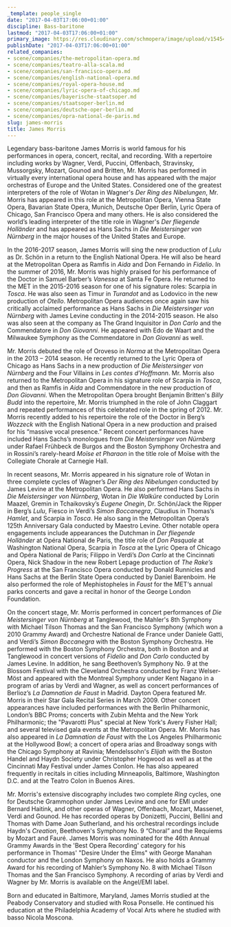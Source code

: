 ```yaml
---
_template: people_single
date: "2017-04-03T17:06:00+01:00"
discipline: Bass-baritone
lastmod: "2017-04-03T17:06:00+01:00"
primary_image: https://res.cloudinary.com/schmopera/image/upload/v1545409169/media/webhook-uploads/1491235203371/jamesmorris.jpg.jpg
publishDate: "2017-04-03T17:06:00+01:00"
related_companies:
- scene/companies/the-metropolitan-opera.md
- scene/companies/teatro-alla-scala.md
- scene/companies/san-francisco-opera.md
- scene/companies/english-national-opera.md
- scene/companies/royal-opera-house.md
- scene/companies/lyric-opera-of-chicago.md
- scene/companies/bayerische-staatsoper.md
- scene/companies/staatsoper-berlin.md
- scene/companies/deutsche-oper-berlin.md
- scene/companies/opra-national-de-paris.md
slug: james-morris
title: James Morris
---
```


Legendary bass-baritone James Morris is world famous for his performances in opera, concert, recital, and recording. With a repertoire including works by Wagner, Verdi, Puccini, Offenbach, Stravinsky, Mussorgsky, Mozart, Gounod and Britten, Mr. Morris has performed in virtually every international opera house and has appeared with the major orchestras of Europe and the United States. Considered one of the greatest interpreters of the role of Wotan in Wagner's *Der Ring des Nibelungen*, Mr. Morris has appeared in this role at the Metropolitan Opera, Vienna State Opera, Bavarian State Opera, Munich, Deutsche Oper Berlin, Lyric Opera of Chicago, San Francisco Opera and many others. He is also considered the world’s leading interpreter of the title role in Wagner's *Der fliegende Holländer* and has appeared as Hans Sachs in *Die Meistersinger von Nürnberg* in the major houses of the United States and Europe.

In the 2016-2017 season, James Morris will sing the new production of *Lulu* as Dr. Schön in a return to the English National Opera. He will also be heard at the Metropolitan Opera as Ramfis in *Aida* and Don Fernando in *Fidelio*. In the summer of 2016, Mr. Morris was highly praised for his performance of the Doctor in Samuel Barber’s *Vanessa* at Santa Fe Opera. He returned to the MET in the 2015-2016 season for one of his signature roles: Scarpia in *Tosca*. He was also seen as Timur in *Turandot* and as Lodovico in the new production of *Otello*. Metropolitan Opera audiences once again saw his critically acclaimed performance as Hans Sachs in *Die Meistersinger von Nürnberg* with James Levine conducting in the 2014-2015 season. He also was also seen at the company as The Grand Inquisitor in *Don Carlo* and the Commendatore in *Don Giovanni*. He appeared with Edo de Waart and the Milwaukee Symphony as the Commendatore in *Don Giovanni* as well.

Mr. Morris debuted the role of Oroveso in *Norma* at the Metropolitan Opera in the 2013 – 2014 season. He recently returned to the Lyric Opera of Chicago as Hans Sachs in a new production of *Die Meistersinger von Nürnberg* and the Four Villains in *Les contes d’Hoffmann*. Mr. Morris also returned to the Metropolitan Opera in his signature role of Scarpia in *Tosca*, and then as Ramfis in *Aida* and Commendatore in the new production of *Don Giovanni*. When the Metropolitan Opera brought Benjamin Britten's *Billy Budd* into the repertoire, Mr. Morris triumphed in the role of John Claggart and repeated performances of this celebrated role in the spring of 2012. Mr. Morris recently added to his repertoire the role of the Doctor in Berg’s *Wozzeck* with the English National Opera in a new production and praised for his “massive vocal presence.” Recent concert performances have included Hans Sachs’s monologues from *Die Meistersinger von Nürnberg* under Rafael Frühbeck de Burgos and the Boston Symphony Orchestra and in Rossini’s rarely-heard *Moïse et Pharaon* in the title role of Moïse with the Collegiate Chorale at Carnegie Hall. 

In recent seasons, Mr. Morris appeared in his signature role of Wotan in three complete cycles of Wagner’s *Der Ring des Nibelungen* conducted by James Levine at the Metropolitan Opera. He also performed Hans Sachs in *Die Meistersinger von Nürnberg*, Wotan in *Die Walküre* conducted by Lorin Maazel, Gremin in Tchaikovsky’s *Eugene Onegin*, Dr. Schön/Jack the Ripper in Berg’s *Lulu*, Fiesco in Verdi’s *Simon Boccanegra*, Claudius in Thomas’s *Hamlet*, and Scarpia in *Tosca*. He also sang in the Metropolitan Opera’s 125th Anniversary Gala conducted by Maestro Levine. Other notable opera engagements include appearances the Dutchman in *Der fliegende Holländer* at Opéra National de Paris, the title role of *Don Pasquale* at Washington National Opera, Scarpia in *Tosca* at the Lyric Opera of Chicago and Opéra National de Paris; Filippo in Verdi’s *Don Carlo* at the Cincinnati Opera, Nick Shadow in the new Robert Lepage production of *The Rake’s Progress* at the San Francisco Opera conducted by Donald Runnicles and Hans Sachs at the Berlin State Opera conducted by Daniel Barenboim. He also performed the role of Mephistopheles in *Faust* for the MET‘s annual parks concerts and gave a recital in honor of the George London Foundation.

On the concert stage, Mr. Morris performed in concert performances of *Die Meistersinger von Nürnberg* at Tanglewood, the Mahler's 8th Symphony with Michael Tilson Thomas and the San Francisco Symphony (which won a 2010 Grammy Award) and Orchestre National de France under Daniele Gatti, and Verdi’s *Simon Boccanegra* with the Boston Symphony Orchestra. He performed with the Boston Symphony Orchestra, both in Boston and at Tanglewood in concert versions of *Fidelio* and *Don Carlo* conducted by James Levine. In addition, he sang Beethoven’s Symphony No. 9 at the Blossom Festival with the Cleveland Orchestra conducted by Franz Welser-Möst and appeared with the Montreal Symphony under Kent Nagano in a program of arias by Verdi and Wagner, as well as concert performances of Berlioz’s *La Damnation de Faust* in Madrid. Dayton Opera featured Mr. Morris in their Star Gala Recital Series in March 2009. Other concert appearances have included performances with the Berlin Philharmonic, London’s BBC Proms; concerts with Zubin Mehta and the New York Philharmonic; the "Pavarotti Plus" special at New York's Avery Fisher Hall; and several televised gala events at the Metropolitan Opera. Mr. Morris has also appeared in *La Damnation de Faust* with the Los Angeles Philharmonic at the Hollywood Bowl; a concert of opera arias and Broadway songs with the Chicago Symphony at Ravinia; Mendelssohn's *Elijah* with the Boston Handel and Haydn Society under Christopher Hogwood as well as at the Cincinnati May Festival under James Conlon. He has also appeared frequently in recitals in cities including Minneapolis, Baltimore, Washington D.C. and at the Teatro Colon in Buenos Aires.

Mr. Morris's extensive discography includes two complete *Ring* cycles, one for Deutsche Grammophon under James Levine and one for EMI under Bernard Haitink, and other operas of Wagner, Offenbach, Mozart, Massenet, Verdi and Gounod. He has recorded operas by Donizetti, Puccini, Bellini and Thomas with Dame Joan Sutherland, and his orchestral recordings include Haydn's *Creation*, Beethoven's Symphony No. 9 “Choral” and the Requiems by Mozart and Fauré. James Morris was nominated for the 46th Annual Grammy Awards in the 'Best Opera Recording' category for his performance in Thomas' "Desire Under the Elms" with George Manahan conductor and the London Symphony on Naxos. He also holds a Grammy Award for his recording of Mahler’s Symphony No. 8 with Michael Tilson Thomas and the San Francisco Symphony. A recording of arias by Verdi and Wagner by Mr. Morris is available on the Angel/EMI label.

Born and educated in Baltimore, Maryland, James Morris studied at the Peabody Conservatory and studied with Rosa Ponselle. He continued his education at the Philadelphia Academy of Vocal Arts where he studied with basso Nicola Moscona. 
